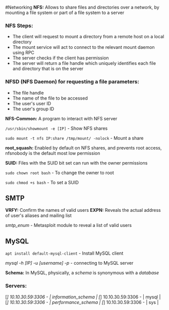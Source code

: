 #Networking 
**NFS:** Allows to share files and directories over a network, by mounting a file system or part of a file system to a server

### NFS Steps:

- The client will request to mount a directory from a remote host on a local directory
- The mount service will act to connect to the relevant mount daemon using RPC
- The server checks if the client has permission
- The server will return a file handle which uniquely identifies each file and directory that is on the server

### NFSD (NFS Daemon) for requesting a file parameters:

- The file handle
- The name of the file to be accessed
- The user's user ID
- The user's group ID

**NFS-Common:** A program to interact with NFS server

`/usr/sbin/showmount -e [IP]` - Show NFS shares

`sudo mount -t nfs IP:share /tmp/mount/ -nolock` - Mount a share

**root_squash:** Enabled by default on NFS shares, and prevents root access, nfsnobody is the default most low permission

**SUID:** Files with the SUID bit set can run with the owner permissions

`sudo chown root bash` - To change the owner to root

`sudo chmod +s bash` - To set a SUID

## SMTP

**VRFY:** Confirm the names of valid users
**EXPN:** Reveals the actual address of user's aliases and mailing list

_smtp_enum_ - Metasploit module to reveal a list of valid users

## MySQL

`apt install default-mysql-client` - Install MySQL client

_mysql -h [IP] -u [username] -p_ - connecting to MySQL server

**Schema:** In MySQL, physically, a _schema_ is synonymous with a _database_

### Servers:

[*] 10.10.30.59:3306 -  | information_schema |
[*] 10.10.30.59:3306 -  | mysql |
[*] 10.10.30.59:3306 -  | performance_schema |
[*] 10.10.30.59:3306 -  | sys |